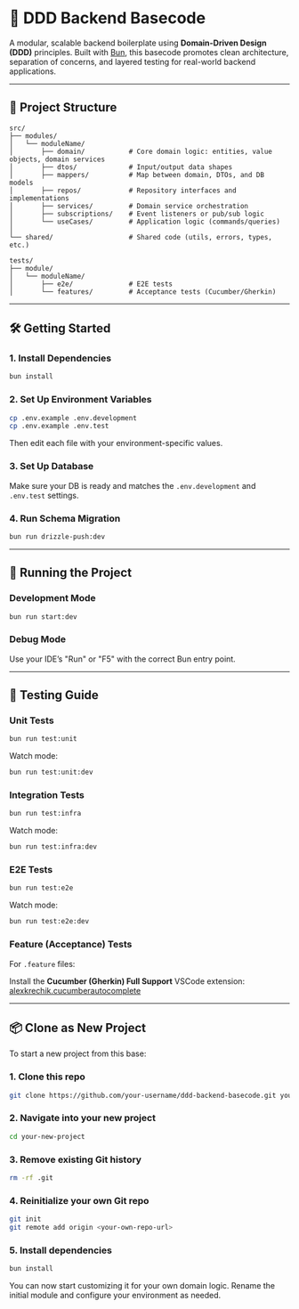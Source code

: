 # 🧱 DDD Backend Basecode

A modular, scalable backend boilerplate using **Domain-Driven Design (DDD)** principles. Built with [Bun](https://bun.sh), this basecode promotes clean architecture, separation of concerns, and layered testing for real-world backend applications.

---

## 📁 Project Structure

```
src/
├── modules/
│   └── moduleName/
│       ├── domain/           # Core domain logic: entities, value objects, domain services
│       ├── dtos/             # Input/output data shapes
│       ├── mappers/          # Map between domain, DTOs, and DB models
│       ├── repos/            # Repository interfaces and implementations
│       ├── services/         # Domain service orchestration
│       ├── subscriptions/    # Event listeners or pub/sub logic
│       └── useCases/         # Application logic (commands/queries)
│
└── shared/                   # Shared code (utils, errors, types, etc.)

tests/
├── module/
│   └── moduleName/
│       ├── e2e/              # E2E tests
│       └── features/         # Acceptance tests (Cucumber/Gherkin)
```

---

## 🛠️ Getting Started

### 1. Install Dependencies

```bash
bun install
```

### 2. Set Up Environment Variables

```bash
cp .env.example .env.development
cp .env.example .env.test
```

Then edit each file with your environment-specific values.

### 3. Set Up Database

Make sure your DB is ready and matches the `.env.development` and `.env.test` settings.

### 4. Run Schema Migration

```bash
bun run drizzle-push:dev
```

---

## 🏃 Running the Project

### Development Mode

```bash
bun run start:dev
```

### Debug Mode

Use your IDE’s "Run" or "F5" with the correct Bun entry point.

---

## 🧪 Testing Guide

### Unit Tests

```bash
bun run test:unit
```

Watch mode:

```bash
bun run test:unit:dev
```

### Integration Tests

```bash
bun run test:infra
```

Watch mode:

```bash
bun run test:infra:dev
```

### E2E Tests

```bash
bun run test:e2e
```

Watch mode:

```bash
bun run test:e2e:dev
```

### Feature (Acceptance) Tests

For `.feature` files:

Install the **Cucumber (Gherkin) Full Support** VSCode extension:
[alexkrechik.cucumberautocomplete](https://marketplace.visualstudio.com/items?itemName=alexkrechik.cucumberautocomplete)

---

## 📦 Clone as New Project

To start a new project from this base:

### 1. Clone this repo

```bash
git clone https://github.com/your-username/ddd-backend-basecode.git your-new-project
```

### 2. Navigate into your new project

```bash
cd your-new-project
```

### 3. Remove existing Git history

```bash
rm -rf .git
```

### 4. Reinitialize your own Git repo

```bash
git init
git remote add origin <your-own-repo-url>
```

### 5. Install dependencies

```bash
bun install
```

You can now start customizing it for your own domain logic. Rename the initial module and configure your environment as needed.
